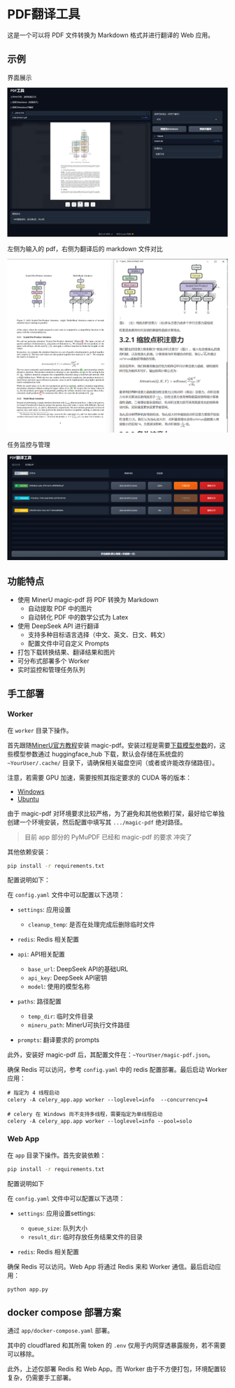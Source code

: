 # PDF翻译工具

这是一个可以将 PDF 文件转换为 Markdown 格式并进行翻译的 Web 应用。

## 示例

界面展示

![demo2](assets/demo2.png)

左侧为输入的 pdf，右侧为翻译后的 markdown 文件对比

![demo1](assets/demo.png)

任务监控与管理

![demo3](assets/demo3.png)

## 功能特点

- 使用 MinerU magic-pdf 将 PDF 转换为 Markdown
  - 自动提取 PDF 中的图片
  - 自动转化 PDF 中的数学公式为 Latex
- 使用 DeepSeek API 进行翻译
  - 支持多种目标语言选择（中文、英文、日文、韩文）
  - 配置文件中可自定义 Prompts
- 打包下载转换结果、翻译结果和图片
- 可分布式部署多个 Worker
- 实时监控和管理任务队列

## 手工部署

### Worker

在 `worker` 目录下操作。

首先跟随[MinerU官方教程](https://github.com/opendatalab/MinerU?tab=readme-ov-file#quick-start)安装 magic-pdf。安装过程是需要[下载模型参数](https://github.com/papayalove/Magic-PDF/blob/master/docs/how_to_download_models_zh_cn.md)的，这些模型参数通过 huggingface_hub 下载，默认会存储在系统盘的 `~YourUser/.cache/` 目录下，请确保相关磁盘空间（或者或许能改存储路径）。

注意，若需要 GPU 加速，需要按照其指定要求的 CUDA 等的版本：
- [Windows](https://github.com/opendatalab/MinerU/blob/master/docs/README_Windows_CUDA_Acceleration_zh_CN.md)
- [Ubuntu](https://github.com/opendatalab/MinerU/blob/master/docs/README_Ubuntu_CUDA_Acceleration_zh_CN.md)

由于 magic-pdf 对环境要求比较严格，为了避免和其他依赖打架，最好给它单独创建一个环境安装，然后配置中填写其 `.../magic-pdf` 绝对路径。

> 目前 app 部分的 PyMuPDF 已经和 magic-pdf 的要求 冲突了

其他依赖安装：

```bash
pip install -r requirements.txt
```

配置说明如下：

在 `config.yaml` 文件中可以配置以下选项：

- `settings`: 应用设置
  - `cleanup_temp`: 是否在处理完成后删除临时文件

- `redis`: Redis 相关配置

- `api`: API相关配置
  - `base_url`: DeepSeek API的基础URL
  - `api_key`: DeepSeek API密钥
  - `model`: 使用的模型名称

- `paths`: 路径配置
  - `temp_dir`: 临时文件目录
  - `mineru_path`: MinerU可执行文件路径

- `prompts`: 翻译要求的 prompts


此外，安装好 magic-pdf 后，其配置文件在：`~YourUser/magic-pdf.json`。

确保 Redis 可以访问，参考 `config.yaml` 中的 redis 配置部署。最后启动 Worker 应用：

```shell
# 指定为 4 线程启动
celery -A celery_app.app worker --loglevel=info  --concurrency=4

# celery 在 Windows 尚不支持多线程，需要指定为单线程启动
celery -A celery_app.app worker --loglevel=info --pool=solo
```

### Web App

在 `app` 目录下操作。首先安装依赖：

```bash
pip install -r requirements.txt
```

配置说明如下

在 `config.yaml` 文件中可以配置以下选项：

- `settings`: 应用设置settings:
  - `queue_size`: 队列大小
  - `result_dir`: 临时存放任务结果文件的目录 

- `redis`: Redis 相关配置

确保 Redis 可以访问。Web App 将通过 Redis 来和 Worker 通信。最后启动应用：

```shell
python app.py
```

## docker compose 部署方案

通过 `app/docker-compose.yaml` 部署。

其中的 cloudflared 和其所需 token 的 `.env` 仅用于内网穿透暴露服务，若不需要可以移除。

此外，上述仅部署 Redis 和 Web App。而 Worker 由于不方便打包，环境配置较复杂，仍需要手工部署。
